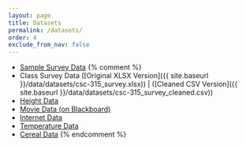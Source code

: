 ```yaml
---
layout: page
title: Datasets  
permalink: /datasets/
order: 4
exclude_from_nav: false 
---
```


* [Sample Survey Data](https://gdancik.github.io/CSC-315/data/datasets/survey.txt)
{% comment %}
* Class Survey Data ([Original XLSX Version]({{ site.baseurl }}/data/datasets/csc-315_survey.xlsx)) |
([Cleaned CSV Version]({{ site.baseurl }}/data/datasets/csc-315_survey_cleaned.csv))
* [Height Data](http://pastebin.com/raw/g7UdTFKG)
* [Movie Data (on Blackboard)](https://ct-ecsu.blackboard.com/webapps/login/) 
* [Internet Data](http://pastebin.com/raw/enxWu6R6)
* [Temperature Data](http://pastebin.com/raw/KZgkViBK)
* [Cereal Data](http://pastebin.com/raw/0G6DrHyC)
{% endcomment %}
